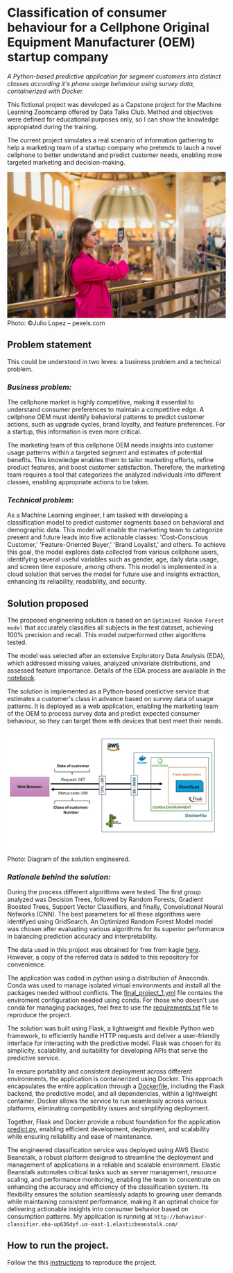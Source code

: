 # Classification of consumer behaviour for a Cellphone Original Equipment Manufacturer (OEM) startup company 

*A Python-based predictive application for segment customers into distinct classes according it's phone usage behaviour using survey data, containerized with Docker.*

This fictional project was developed as a Capstone project for the Machine Learning Zoomcamp offered by Data Talks Club. Method and objectives were defined for educational purposes only, so I can show the knowledge appropiated during the training. 

The current project simulates a real scenario of information gathering to help a marketing team of a startup company who pretends to lauch a novel cellphone to better understand and predict customer needs, enabling more targeted marketing and decision-making. 

![phone_usage](https://github.com/bizzaccelerator/classification_of_consumer_behaviour/blob/main/Images/phone_usage.jpg)
Photo: ©Julio Lopez – pexels.com

## Problem statement
This could be understood in two leves: a business problem and a technical problem. 

### _Business problem:_
The cellphone market is highly competitive, making it essential to understand consumer preferences to maintain a competitive edge. A cellphone OEM must identify behavioral patterns to predict customer actions, such as upgrade cycles, brand loyalty, and feature preferences. For a startup, this information is even more critical.

The marketing team of this cellphone OEM needs insights into customer usage patterns within a targeted segment and estimates of potential benefits. This knowledge enables them to tailor marketing efforts, refine product features, and boost customer satisfaction. Therefore, the marketing team requires a tool that categorizes the analyzed individuals into different classes, enabling appropriate actions to be taken. 

### _Technical problem:_
As a Machine Learning engineer, I am tasked with developing a classification model to predict customer segments based on behavioral and demographic data. This model will enable the marketing team to categorize present and future leads into five actionable classes: 'Cost-Conscious Customer,' 'Feature-Oriented Buyer,' 'Brand Loyalist,' and others. To achieve this goal, the model explores data collected from various cellphone users, identifying several useful variables such as gender, age, daily data usage, and screen time exposure, among others. This model is implemented in a cloud solution that serves the model for future use and insights extraction, enhancing its reliability, readability, and security.

## Solution proposed

The proposed engineering solution is based on an `Optimized Random Forest model` that accurately classifies all subjects in the test dataset, achieving 100% precision and recall. This model outperformed other algorithms tested.

The model was selected after an extensive Exploratory Data Analysis (EDA), which addressed missing values, analyzed univariate distributions, and assessed feature importance. Details of the EDA process are available in the [notebook](https://github.com/bizzaccelerator/classification_of_consumer_behaviour/blob/main/notebook.ipynb).

The solution is implemented as a Python-based predictive service that estimates a customer's class in advance based on survey data of usage patterns. It is deployed as a web application, enabling the marketing team of the OEM to process survey data and predict expected consumer behaviour, so they can target them with devices that best meet their needs.

![Solution](https://github.com/bizzaccelerator/classification_of_consumer_behaviour/blob/main/Images/Classify.jpg)
Photo: Diagram of the solution engineered.

### _Rationale behind the solution:_ 

During the process different algorithms were tested. The first group analyzed was Decision Trees, followed by Random Forests, Gradient Boosted Trees, Support Vector Classifiers, and finally, Convolutional Neural Networks (CNN). The best parameters for all these algorithms were identifyed using GridSearch. An Optimized Random Forest Model model was chosen after evaluating various algorithms for its superior performance in balancing prediction accuracy and interpretability. 

The data used in this project was obtained for free from kagle [here](https://www.kaggle.com/datasets/valakhorasani/mobile-device-usage-and-user-behavior-dataset). However, a copy of the referred data is added to this repository for convenience. 

The application was coded in python using a distribution of Anaconda. Conda was used to manage isolated virtual environments and install all the packages needed without conflicts. The [final_project_1.yml](https://github.com/bizzaccelerator/classification_of_consumer_behaviour/blob/main/final_project_1.yml) file contains the enviroment configuration needed using conda. For those who doesn't use conda for managing packages, feel free to use the [requirements.txt](https://github.com/bizzaccelerator/classification_of_consumer_behaviour/blob/main/requirements.txt) file to reproduce the project. 

The solution was built using Flask, a lightweight and flexible Python web framework, to efficiently handle HTTP requests and deliver a user-friendly interface for interacting with the predictive model. Flask was chosen for its simplicity, scalability, and suitability for developing APIs that serve the predictive service.

To ensure portability and consistent deployment across different environments, the application is containerized using Docker. This approach encapsulates the entire application through a [Dockerfile](https://github.com/bizzaccelerator/classification_of_consumer_behaviour/blob/main/Dockerfile), including the Flask backend, the predictive model, and all dependencies, within a lightweight container. Docker allows the service to run seamlessly across various platforms, eliminating compatibility issues and simplifying deployment.

Together, Flask and Docker provide a robust foundation for the application [predict.py](https://github.com/bizzaccelerator/classification_of_consumer_behaviour/blob/main/predict.py), enabling efficient development, deployment, and scalability while ensuring reliability and ease of maintenance. 

The engineered classification service was deployed using AWS Elastic Beanstalk, a robust platform designed to streamline the deployment and management of applications in a reliable and scalable environment. Elastic Beanstalk automates critical tasks such as server management, resource scaling, and performance monitoring, enabling the team to concentrate on enhancing the accuracy and efficiency of the classification system. Its flexibility ensures the solution seamlessly adapts to growing user demands while maintaining consistent performance, making it an optimal choice for delivering actionable insights into consumer behavior based on consumption patterns. My application is running at `http://behaviour-classifier.eba-up636dyf.us-east-1.elasticbeanstalk.com/`

## How to run the project.

Follow the this [instructions](https://github.com/bizzaccelerator/classification_of_consumer_behaviour/blob/main/deployment_instructions.md) to reproduce the project.